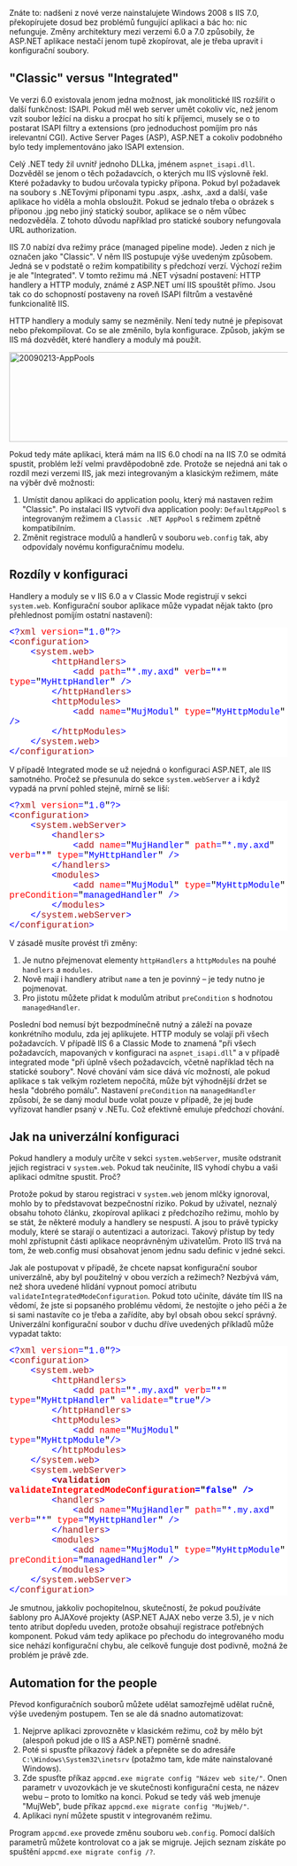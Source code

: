 <!-- dcterms:identifier = aspnetcz#222 -->
<!-- dcterms:title = Upgrade ASP.NET aplikací z IIS 6 na IIS 7 -->
<!-- dcterms:abstract = Nadšeni z nové verze nainstalujete IIS 7, překopírujete dokonale funkční aplikaci... a ono to nechodí. Podíváme se, jak z toho ven. -->
<!-- np9:categoryId = 4 -->
<!-- x4w:category = IT -->
<!-- np9:authorId = 1 -->
<!-- np9:authorEmail = michal.valasek@altairis.cz -->
<!-- dcterms:creator = Michal Altair Valášek -->
<!-- dcterms:created = 2009-02-16T00:39:00+01:00 -->
<!-- dcterms:date = 2009-02-16T00:39:00+01:00 -->

<p>Znáte to: nadšeni z nové verze nainstalujete Windows 2008 s IIS 7.0, překopírujete dosud bez problémů fungující aplikaci a bác ho: nic nefunguje. Změny architektury mezi verzemi 6.0 a 7.0 způsobily, že ASP.NET aplikace nestačí jenom tupě zkopírovat, ale je třeba upravit i konfigurační soubory.</p>  <h2>&quot;Classic&quot; versus &quot;Integrated&quot;</h2>  <p>Ve verzi 6.0 existovala jenom jedna možnost, jak monolitické IIS rozšířit o další funkčnost: ISAPI. Pokud měl web server umět cokoliv víc, než jenom vzít soubor ležící na disku a procpat ho sítí k příjemci, musely se o to postarat ISAPI filtry a extensions (pro jednoduchost pomíjím pro nás irelevantní CGI). Active Server Pages (ASP), ASP.NET a cokoliv podobného bylo tedy implementováno jako ISAPI extension. </p>  <p>Celý .NET tedy žil uvnitř jednoho DLLka, jménem <code>aspnet_isapi.dll</code>. Dozvěděl se jenom o těch požadavcích, o kterých mu IIS výslovně řekl. Které požadavky to budou určovala typicky přípona. Pokud byl požadavek na soubory s .NETovými příponami typu .aspx, .ashx, .axd a další, vaše aplikace ho viděla a mohla obsloužit. Pokud se jednalo třeba o obrázek s příponou .jpg nebo jiný statický soubor, aplikace se o něm vůbec nedozvěděla. Z tohoto důvodu například pro statické soubory nefungovala URL authorization.</p>  <p>IIS 7.0 nabízí dva režimy práce (managed pipeline mode). Jeden z nich je označen jako &quot;Classic&quot;. V něm IIS postupuje výše uvedeným způsobem. Jedná se v podstatě o režim kompatibility s předchozí verzí. Výchozí režim je ale &quot;Integrated&quot;. V tomto režimu má .NET výsadní postavení: HTTP handlery a HTTP moduly, známé z ASP.NET umí IIS spouštět přímo. Jsou tak co do schopností postaveny na roveň ISAPI filtrům a vestavěné funkcionalitě IIS.</p>  <p>HTTP handlery a moduly samy se nezměnily. Není tedy nutné je přepisovat nebo překompilovat. Co se ale změnilo, byla konfigurace. Způsob, jakým se IIS má dozvědět, které handlery a moduly má použít.</p>  <p><img style="border-right-width: 0px; display: block; float: none; border-top-width: 0px; border-bottom-width: 0px; margin-left: auto; border-left-width: 0px; margin-right: auto" title="20090213-AppPools" border="0" alt="20090213-AppPools" src="https://www.cdn.altairis.cz/Blog/2009/20090213-20090213-AppPools_3.png" width="669" height="162"> </p>  <p>Pokud tedy máte aplikaci, která mám na IIS 6.0 chodí na na IIS 7.0 se odmítá spustit, problém leží velmi pravděpodobně zde. Protože se nejedná ani tak o rozdíl mezi verzemi IIS, jak mezi integrovaným a klasickým režimem, máte na výběr dvě možnosti:</p>  <ol>   <li>Umístit danou aplikaci do application poolu, který má nastaven režim &quot;Classic&quot;. Po instalaci IIS vytvoří dva application pooly: <code>DefaultAppPool</code> s integrovaným režimem a <code>Classic .NET AppPool</code> s režimem zpětně kompatibilním. </li>    <li>Změnit registrace modulů a handlerů v souboru <code>web.config</code> tak, aby odpovídaly novému konfiguračnímu modelu. </li> </ol>  <h2>Rozdíly v konfiguraci</h2>  <p>Handlery a moduly se v IIS 6.0 a v Classic Mode registrují v sekci <code>system.web</code>. Konfigurační soubor aplikace může vypadat nějak takto (pro přehlednost pomíjím ostatní nastavení):</p>  <div style="font-family: consolas, courier new; background: white; color: black; font-size: 12pt">   <p style="margin: 0px"><span style="color: blue">&lt;?</span><span style="color: #a31515">xml</span><span style="color: blue"> </span><span style="color: red">version</span><span style="color: blue">=</span>&quot;<span style="color: blue">1.0</span>&quot;<span style="color: blue">?&gt;</span></p>    <p style="margin: 0px"><span style="color: blue">&lt;</span><span style="color: #a31515">configuration</span><span style="color: blue">&gt;</span></p>    <p style="margin: 0px"><span style="color: blue">&#160;&#160;&#160; &lt;</span><span style="color: #a31515">system.web</span><span style="color: blue">&gt;</span></p>    <p style="margin: 0px"><span style="color: blue">&#160;&#160;&#160;&#160;&#160;&#160;&#160; &lt;</span><span style="color: #a31515">httpHandlers</span><span style="color: blue">&gt;</span></p>    <p style="margin: 0px"><span style="color: blue">&#160;&#160;&#160;&#160;&#160;&#160;&#160;&#160;&#160;&#160;&#160; &lt;</span><span style="color: #a31515">add</span><span style="color: blue"> </span><span style="color: red">path</span><span style="color: blue">=</span>&quot;<span style="color: blue">*.my.axd</span>&quot;<span style="color: blue"> </span><span style="color: red">verb</span><span style="color: blue">=</span>&quot;<span style="color: blue">*</span>&quot;<span style="color: blue"> </span><span style="color: red">type</span><span style="color: blue">=</span>&quot;<span style="color: blue">MyHttpHandler</span>&quot;<span style="color: blue"> </span><span style="color: blue">/&gt;</span></p>    <p style="margin: 0px"><span style="color: blue">&#160;&#160;&#160;&#160;&#160;&#160;&#160; &lt;/</span><span style="color: #a31515">httpHandlers</span><span style="color: blue">&gt;</span></p>    <p style="margin: 0px"><span style="color: blue">&#160;&#160;&#160;&#160;&#160;&#160;&#160; &lt;</span><span style="color: #a31515">httpModules</span><span style="color: blue">&gt;</span></p>    <p style="margin: 0px"><span style="color: blue">&#160;&#160;&#160;&#160;&#160;&#160;&#160;&#160;&#160;&#160;&#160; &lt;</span><span style="color: #a31515">add</span><span style="color: blue"> </span><span style="color: red">name</span><span style="color: blue">=</span>&quot;<span style="color: blue">MujModul</span>&quot;<span style="color: blue"> </span><span style="color: red">type</span><span style="color: blue">=</span>&quot;<span style="color: blue">MyHttpModule</span>&quot; <span style="color: blue">/&gt;</span></p>    <p style="margin: 0px"><span style="color: blue">&#160;&#160;&#160;&#160;&#160;&#160;&#160; &lt;/</span><span style="color: #a31515">httpModules</span><span style="color: blue">&gt;</span></p>    <p style="margin: 0px"><span style="color: blue">&#160;&#160;&#160; &lt;/</span><span style="color: #a31515">system.web</span><span style="color: blue">&gt;</span></p>    <p style="margin: 0px"><span style="color: blue">&lt;/</span><span style="color: #a31515">configuration</span><span style="color: blue">&gt;</span></p> </div>  <p>V případě Integrated mode se už nejedná o konfiguraci ASP.NET, ale IIS samotného. Pročež se přesunula do sekce <code>system.webServer</code> a i když vypadá na první pohled stejně, mírně se liší:</p>  <div style="font-family: consolas, courier new; background: white; color: black; font-size: 12pt">   <p style="margin: 0px"><span style="color: blue">&lt;?</span><span style="color: #a31515">xml</span><span style="color: blue"> </span><span style="color: red">version</span><span style="color: blue">=</span>&quot;<span style="color: blue">1.0</span>&quot;<span style="color: blue">?&gt;</span></p>    <p style="margin: 0px"><span style="color: blue">&lt;</span><span style="color: #a31515">configuration</span><span style="color: blue">&gt;</span></p>    <p style="margin: 0px"><span style="color: blue">&#160;&#160;&#160; &lt;</span><span style="color: #a31515">system.webServer</span><span style="color: blue">&gt;</span></p>    <p style="margin: 0px"><span style="color: blue">&#160;&#160;&#160;&#160;&#160;&#160;&#160; &lt;</span><span style="color: #a31515">handlers</span><span style="color: blue">&gt;</span></p>    <p style="margin: 0px"><span style="color: blue">&#160;&#160;&#160;&#160;&#160;&#160;&#160;&#160;&#160;&#160;&#160; &lt;</span><span style="color: #a31515">add</span><span style="color: blue"> </span><span style="color: red">name</span><span style="color: blue">=</span>&quot;<span style="color: blue">MujHandler</span>&quot;<span style="color: blue"> </span><span style="color: red">path</span><span style="color: blue">=</span>&quot;<span style="color: blue">*.my.axd</span>&quot;<span style="color: blue"> </span><span style="color: red">verb</span><span style="color: blue">=</span>&quot;<span style="color: blue">*</span>&quot;<span style="color: blue"> </span><span style="color: red">type</span><span style="color: blue">=</span>&quot;<span style="color: blue">MyHttpHandler</span>&quot;<span style="color: blue"> /&gt;</span></p>    <p style="margin: 0px"><span style="color: blue">&#160;&#160;&#160;&#160;&#160;&#160;&#160; &lt;/</span><span style="color: #a31515">handlers</span><span style="color: blue">&gt;</span></p>    <p style="margin: 0px"><span style="color: blue">&#160;&#160;&#160;&#160;&#160;&#160;&#160; &lt;</span><span style="color: #a31515">modules</span><span style="color: blue">&gt;</span></p>    <p style="margin: 0px"><span style="color: blue">&#160;&#160;&#160;&#160;&#160;&#160;&#160;&#160;&#160;&#160;&#160; &lt;</span><span style="color: #a31515">add</span><span style="color: blue"> </span><span style="color: red">name</span><span style="color: blue">=</span>&quot;<span style="color: blue">MujModul</span>&quot;<span style="color: blue"> </span><span style="color: red">type</span><span style="color: blue">=</span>&quot;<span style="color: blue">MyHttpModule</span>&quot;<span style="color: blue"> </span><span style="color: red">preCondition</span><span style="color: blue">=</span>&quot;<span style="color: blue">managedHandler</span>&quot;<span style="color: blue"> /&gt;</span></p>    <p style="margin: 0px"><span style="color: blue">&#160;&#160;&#160;&#160;&#160;&#160;&#160; &lt;/</span><span style="color: #a31515">modules</span><span style="color: blue">&gt;</span></p>    <p style="margin: 0px"><span style="color: blue">&#160;&#160;&#160; &lt;/</span><span style="color: #a31515">system.webServer</span><span style="color: blue">&gt;</span></p>    <p style="margin: 0px"><span style="color: blue">&lt;/</span><span style="color: #a31515">configuration</span><span style="color: blue">&gt;</span></p> </div>  <p>V zásadě musíte provést tři změny:</p>  <ol>   <li>Je nutno přejmenovat elementy <code>httpHandlers</code> a <code>httpModules</code> na pouhé <code>handlers</code> a <code>modules</code>. </li>    <li>Nově mají i handlery atribut <code>name</code> a ten je povinný – je tedy nutno je pojmenovat. </li>    <li>Pro jistotu můžete přidat k modulům atribut <code>preCondition</code> s hodnotou <code>managedHandler</code>. </li> </ol>  <p>Poslední bod nemusí být bezpodmínečně nutný a záleží na povaze konkrétního modulu, zda jej aplikujete. HTTP moduly se volají při všech požadavcích. V případě IIS 6 a Classic Mode to znamená &quot;při všech požadavcích, mapovaných v konfiguraci na <code>aspnet_isapi.dll</code>&quot; a v případě integrated mode &quot;při úplně všech požadavcích, včetně například těch na statické soubory&quot;. Nové chování vám sice dává víc možností, ale pokud aplikace s tak velkým rozletem nepočítá, může být výhodnější držet se hesla &quot;dobrého pomálu&quot;. Nastavení <code>preCondition</code> na <code>managedHandler</code> způsobí, že se daný modul bude volat pouze v případě, že jej bude vyřizovat handler psaný v .NETu. Což efektivně emuluje předchozí chování.</p>  <h2>Jak na univerzální konfiguraci</h2>  <p>Pokud handlery a moduly určíte v sekci <code>system.webServer</code>, musíte odstranit jejich registraci v <code>system.web</code>. Pokud tak neučiníte, IIS vyhodí chybu a vaši aplikaci odmítne spustit. Proč?</p>  <p>Protože pokud by starou registraci v <code>system.web</code> jenom mlčky ignoroval, mohlo by to představovat bezpečnostní riziko. Pokud by uživatel, neznalý obsahu tohoto článku, zkopíroval aplikaci z předchozího režimu, mohlo by se stát, že některé moduly a handlery se nespustí. A jsou to právě typicky moduly, které se starají o autentizaci a autorizaci. Takový přístup by tedy mohl zpřístupnit části aplikace neoprávněným uživatelům. Proto IIS trvá na tom, že web.config musí obsahovat jenom jednu sadu definic v jedné sekci.</p>  <p>Jak ale postupovat v případě, že chcete napsat konfigurační soubor univerzálně, aby byl použitelný v obou verzích a režimech? Nezbývá vám, než shora uvedené hlídání vypnout pomocí atributu <code>validateIntegratedModeConfiguration</code>. Pokud toto učiníte, dáváte tím IIS na vědomí, že jste si popsaného problému vědomi, že nestojíte o jeho péči a že si sami nastavíte co je třeba a zařídíte, aby byl obsah obou sekcí správný. Univerzální konfigurační soubor v duchu dříve uvedených příkladů může vypadat takto:</p>  <div style="font-family: consolas, courier new; background: white; color: black; font-size: 12pt">   <p style="margin: 0px"><span style="color: blue">&lt;?</span><span style="color: #a31515">xml</span><span style="color: blue"> </span><span style="color: red">version</span><span style="color: blue">=</span>&quot;<span style="color: blue">1.0</span>&quot;<span style="color: blue">?&gt;</span></p>    <p style="margin: 0px"><span style="color: blue">&lt;</span><span style="color: #a31515">configuration</span><span style="color: blue">&gt;</span></p>    <p style="margin: 0px"><span style="color: blue">&#160;&#160;&#160; &lt;</span><span style="color: #a31515">system.web</span><span style="color: blue">&gt;</span></p>    <p style="margin: 0px"><span style="color: blue">&#160;&#160;&#160;&#160;&#160;&#160;&#160; &lt;</span><span style="color: #a31515">httpHandlers</span><span style="color: blue">&gt;</span></p>    <p style="margin: 0px"><span style="color: blue">&#160;&#160;&#160;&#160;&#160;&#160;&#160;&#160;&#160;&#160;&#160; &lt;</span><span style="color: #a31515">add</span><span style="color: blue"> </span><span style="color: red">path</span><span style="color: blue">=</span>&quot;<span style="color: blue">*.my.axd</span>&quot;<span style="color: blue"> </span><span style="color: red">verb</span><span style="color: blue">=</span>&quot;<span style="color: blue">*</span>&quot;<span style="color: blue"> </span><span style="color: red">type</span><span style="color: blue">=</span>&quot;<span style="color: blue">MyHttpHandler</span>&quot;<span style="color: blue"> </span><span style="color: red">validate</span><span style="color: blue">=</span>&quot;<span style="color: blue">true</span>&quot;<span style="color: blue">/&gt;</span></p>    <p style="margin: 0px"><span style="color: blue">&#160;&#160;&#160;&#160;&#160;&#160;&#160; &lt;/</span><span style="color: #a31515">httpHandlers</span><span style="color: blue">&gt;</span></p>    <p style="margin: 0px"><span style="color: blue">&#160;&#160;&#160;&#160;&#160;&#160;&#160; &lt;</span><span style="color: #a31515">httpModules</span><span style="color: blue">&gt;</span></p>    <p style="margin: 0px"><span style="color: blue">&#160;&#160;&#160;&#160;&#160;&#160;&#160;&#160;&#160;&#160;&#160; &lt;</span><span style="color: #a31515">add</span><span style="color: blue"> </span><span style="color: red">name</span><span style="color: blue">=</span>&quot;<span style="color: blue">MujModul</span>&quot;<span style="color: blue"> </span><span style="color: red">type</span><span style="color: blue">=</span>&quot;<span style="color: blue">MyHttpModule</span>&quot;<span style="color: blue">/&gt;</span></p>    <p style="margin: 0px"><span style="color: blue">&#160;&#160;&#160;&#160;&#160;&#160;&#160; &lt;/</span><span style="color: #a31515">httpModules</span><span style="color: blue">&gt;</span></p>    <p style="margin: 0px"><span style="color: blue">&#160;&#160;&#160; &lt;/</span><span style="color: #a31515">system.web</span><span style="color: blue">&gt;</span></p>    <p style="margin: 0px"><span style="color: blue">&#160;&#160;&#160; &lt;</span><span style="color: #a31515">system.webServer</span><span style="color: blue">&gt;</span></p>    <p style="margin: 0px"><strong><span style="color: blue">&#160;&#160;&#160;&#160;&#160;&#160;&#160; &lt;</span><span style="color: #a31515">validation</span><span style="color: blue"> </span><span style="color: red">validateIntegratedModeConfiguration</span><span style="color: blue">=</span>&quot;<span style="color: blue">false</span>&quot;<span style="color: blue"> /&gt;</span></strong></p>    <p style="margin: 0px"><span style="color: blue">&#160;&#160;&#160;&#160;&#160;&#160;&#160; &lt;</span><span style="color: #a31515">handlers</span><span style="color: blue">&gt;</span></p>    <p style="margin: 0px"><span style="color: blue">&#160;&#160;&#160;&#160;&#160;&#160;&#160;&#160;&#160;&#160;&#160; &lt;</span><span style="color: #a31515">add</span><span style="color: blue"> </span><span style="color: red">name</span><span style="color: blue">=</span>&quot;<span style="color: blue">MujHandler</span>&quot;<span style="color: blue"> </span><span style="color: red">path</span><span style="color: blue">=</span>&quot;<span style="color: blue">*.my.axd</span>&quot;<span style="color: blue"> </span><span style="color: red">verb</span><span style="color: blue">=</span>&quot;<span style="color: blue">*</span>&quot;<span style="color: blue"> </span><span style="color: red">type</span><span style="color: blue">=</span>&quot;<span style="color: blue">MyHttpHandler</span>&quot;<span style="color: blue"> /&gt;</span></p>    <p style="margin: 0px"><span style="color: blue">&#160;&#160;&#160;&#160;&#160;&#160;&#160; &lt;/</span><span style="color: #a31515">handlers</span><span style="color: blue">&gt;</span></p>    <p style="margin: 0px"><span style="color: blue">&#160;&#160;&#160;&#160;&#160;&#160;&#160; &lt;</span><span style="color: #a31515">modules</span><span style="color: blue">&gt;</span></p>    <p style="margin: 0px"><span style="color: blue">&#160;&#160;&#160;&#160;&#160;&#160;&#160;&#160;&#160;&#160;&#160; &lt;</span><span style="color: #a31515">add</span><span style="color: blue"> </span><span style="color: red">name</span><span style="color: blue">=</span>&quot;<span style="color: blue">MujModul</span>&quot;<span style="color: blue"> </span><span style="color: red">type</span><span style="color: blue">=</span>&quot;<span style="color: blue">MyHttpModule</span>&quot;<span style="color: blue"> </span><span style="color: red">preCondition</span><span style="color: blue">=</span>&quot;<span style="color: blue">managedHandler</span>&quot;<span style="color: blue"> /&gt;</span></p>    <p style="margin: 0px"><span style="color: blue">&#160;&#160;&#160;&#160;&#160;&#160;&#160; &lt;/</span><span style="color: #a31515">modules</span><span style="color: blue">&gt;</span></p>    <p style="margin: 0px"><span style="color: blue">&#160;&#160;&#160; &lt;/</span><span style="color: #a31515">system.webServer</span><span style="color: blue">&gt;</span></p>    <p style="margin: 0px"><span style="color: blue">&lt;/</span><span style="color: #a31515">configuration</span><span style="color: blue">&gt;</span></p> </div>  <p>Je smutnou, jakkoliv pochopitelnou, skutečností, že pokud používáte šablony pro AJAXové projekty (ASP.NET AJAX nebo verze 3.5), je v nich tento atribut dopředu uveden, protože obsahují registrace potřebných komponent. Pokud vám tedy aplikace po přechodu do integrovaného modu sice nehází konfigurační chybu, ale celkově funguje dost podivně, možná že problém je právě zde.</p>  <h2>Automation for the people</h2>  <p>Převod konfiguračních souborů můžete udělat samozřejmě udělat ručně, výše uvedeným postupem. Ten se ale dá snadno automatizovat:</p>  <ol>   <li>Nejprve aplikaci zprovozněte v klasickém režimu, což by mělo být (alespoň pokud jde o IIS a ASP.NET) poměrně snadné. </li>    <li>Poté si spusťte příkazový řádek a přepněte se do adresáře <code>C:\Windows\System32\inetsrv</code> (potažmo tam, kde máte nainstalované Windows). </li>    <li>Zde spusťte příkaz <code>appcmd.exe migrate config &quot;Název web site/&quot;</code>. Onen parametr v uvozovkách je ve skutečnosti konfigurační cesta, ne název webu – proto to lomítko na konci. Pokud se tedy váš web jmenuje &quot;MujWeb&quot;, bude příkaz <code>appcmd.exe migrate config &quot;MujWeb/&quot;</code>. </li>    <li>Aplikaci nyní můžete spustit v integrovaném režimu. </li> </ol>  <p>Program <code>appcmd.exe</code> provede změnu souboru <code>web.config</code>. Pomocí dalších parametrů můžete kontrolovat co a jak se migruje. Jejich seznam získáte po spuštění <code>appcmd.exe migrate config /?</code>.</p>